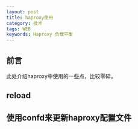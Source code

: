 ```yaml
---
layout: post
title: haproxy使用
category: 技术
tags: WEB
keywords: Haproxy 负载平衡
---
```


## 前言 ##

此处介绍haproxy中使用的一些点，比较零碎。

## reload ##

## 使用confd来更新haproxy配置文件 ##
    